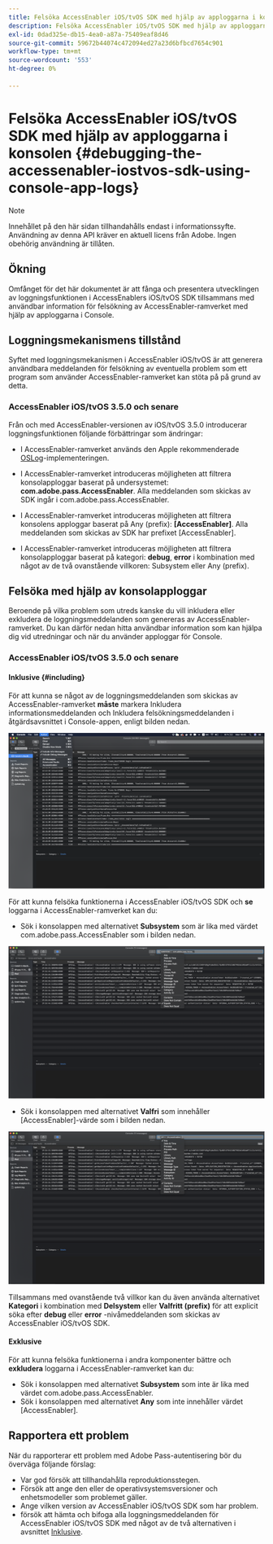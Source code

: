 ```yaml
---
title: Felsöka AccessEnabler iOS/tvOS SDK med hjälp av apploggarna i konsolen
description: Felsöka AccessEnabler iOS/tvOS SDK med hjälp av apploggarna i konsolen
exl-id: 0dad325e-db15-4ea0-a87a-75409eaf8d46
source-git-commit: 59672b44074c472094ed27a23d6bfbcd7654c901
workflow-type: tm+mt
source-wordcount: '553'
ht-degree: 0%

---
```


# Felsöka AccessEnabler iOS/tvOS SDK med hjälp av apploggarna i konsolen {#debugging-the-accessenabler-iostvos-sdk-using-console-app-logs}

>[!NOTE]
>
>Innehållet på den här sidan tillhandahålls endast i informationssyfte. Användning av denna API kräver en aktuell licens från Adobe. Ingen obehörig användning är tillåten.


## Ökning

Omfånget för det här dokumentet är att fånga och presentera utvecklingen av loggningsfunktionen i AccessEnablers iOS/tvOS SDK tillsammans med användbar information för felsökning av AccessEnabler-ramverket med hjälp av apploggarna i Console.

## Loggningsmekanismens tillstånd

Syftet med loggningsmekanismen i AccessEnabler iOS/tvOS är att generera användbara meddelanden för felsökning av eventuella problem som ett program som använder AccessEnabler-ramverket kan stöta på på grund av detta.

### AccessEnabler iOS/tvOS 3.5.0 och senare

Från och med AccessEnabler-versionen av iOS/tvOS 3.5.0 introducerar loggningsfunktionen följande förbättringar som ändringar:

* I AccessEnabler-ramverket används den Apple rekommenderade [OSLog](https://developer.apple.com/documentation/os/oslog)-implementeringen.

* I AccessEnabler-ramverket introduceras möjligheten att filtrera konsolapploggar baserat på undersystemet: **com.adobe.pass.AccessEnabler**. Alla meddelanden som skickas av SDK ingår i com.adobe.pass.AccessEnabler.

* I AccessEnabler-ramverket introduceras möjligheten att filtrera konsolens apploggar baserat på Any (prefix): **[AccessEnabler]**. Alla meddelanden som skickas av SDK har prefixet [AccessEnabler].

* I AccessEnabler-ramverket introduceras möjligheten att filtrera konsolapploggar baserat på kategori: **debug**, **error** i kombination med något av de två ovanstående villkoren: Subsystem eller Any (prefix).

## Felsöka med hjälp av konsolapploggar

Beroende på vilka problem som utreds kanske du vill inkludera eller exkludera de loggningsmeddelanden som genereras av AccessEnabler-ramverket. Du kan därför nedan hitta användbar information som kan hjälpa dig vid utredningar och när du använder apploggar för Console.


### AccessEnabler iOS/tvOS 3.5.0 och senare

#### Inklusive {#including}

För att kunna se något av de loggningsmeddelanden som skickas av AccessEnabler-ramverket **måste** markera Inkludera informationsmeddelanden och Inkludera felsökningsmeddelanden i åtgärdsavsnittet i Console-appen, enligt bilden nedan.

![](assets/include-info-debug-msg.png)


För att kunna felsöka funktionerna i AccessEnabler iOS/tvOS SDK och **se** loggarna i AccessEnabler-ramverket kan du:

* Sök i konsolappen med alternativet **Subsystem** som är lika med värdet com.adobe.pass.AccessEnabler som i bilden nedan.

![](assets/subsys-console-app.png)

* Sök i konsolappen med alternativet **Valfri** som innehåller
  [AccessEnabler]-värde som i bilden nedan.

![](assets/any-optn-console-app.png)

Tillsammans med ovanstående två villkor kan du även använda alternativet **Kategori** i kombination med **Delsystem** eller **Valfritt (prefix)** för att explicit söka efter **debug** eller **error** -nivåmeddelanden som skickas av AccessEnabler iOS/tvOS SDK.

#### Exklusive

För att kunna felsöka funktionerna i andra komponenter bättre och **exkludera** loggarna i AccessEnabler-ramverket kan du:

* Sök i konsolappen med alternativet **Subsystem** som inte är lika med värdet com.adobe.pass.AccessEnabler.
* Sök i konsolappen med alternativet **Any** som inte innehåller värdet [AccessEnabler].

## Rapportera ett problem

När du rapporterar ett problem med Adobe Pass-autentisering bör du överväga följande förslag:

* Var god försök att tillhandahålla reproduktionsstegen.
* Försök att ange den eller de operativsystemsversioner och enhetsmodeller som problemet gäller.
* Ange vilken version av AccessEnabler iOS/tvOS SDK som har problem.
* försök att hämta och bifoga alla loggningsmeddelanden för AccessEnabler iOS/tvOS SDK med något av de två alternativen i avsnittet [Inklusive](#including).
